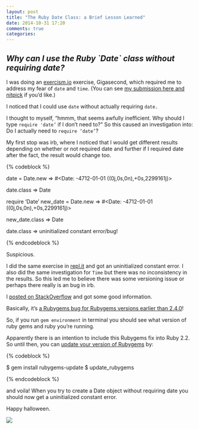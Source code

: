 ```yaml
---
layout: post
title: "The Ruby Date Class: a Brief Lesson Learned"
date: 2014-10-31 17:20
comments: true
categories: 
---
```

<h2><em>Why can I use the Ruby `Date` class without requiring date?</em></h2>


I was doing an <a href="http://exercism.io">exercism.io</a> exercise, Gigasecond, which required me to address my fear of `date` and `time`.  (You can see <a href="http://exercism.io/submissions/d056c2d12fb6363735f483ca">my submission here and nitpick</a> if you’d like.)

I noticed that I could use `date` without actually requiring `date.`

I thought to myself, “hmmm, that seems awfully inefficient.  Why should I type `require 'date’` if I don’t need to?” So this caused an investigation into: Do I actually need to `require ‘date’`?

My first stop was irb, where I noticed that I would get different results depending on whether or not required date and further if I required date after the fact, the result would change too.

{% codeblock %}

date = Date.new
=> #<Date: -4712-01-01 ((0j,0s,0n),+0s,2299161j)>

date.class
=> Date


require ‘Date’
new_date = Date.new
=> #<Date: -4712-01-01 ((0j,0s,0n),+0s,2299161j)>

new_date.class
=> Date

date.class
=> uninitialized constant error/bug!

{% endcodeblock %}

Suspicious.

I did the same exercise in <a href="www.repl.it">repl.it</a> and got an uninitialized constant error. I also did the same investigation for `Time` but there was no inconsistency in the results. So this led me to believe there was some versioning issue or perhaps there really is an bug in irb.

I <a href="http://stackoverflow.com/questions/26639080/why-can-i-use-the-date-class-without-requiring-date">posted on StackOverflow</a> and got some good information. 

Basically, it’s <a href="https://github.com/rubygems/rubygems/pull/948">a Rubygems bug for Rubygems versions earlier than 2.4.0</a>!

So, if you run `gem environment` in terminal you should see what version of ruby gems and ruby you’re running.

Apparently there is an intention to include this Rubygems fix into Ruby 2.2.  So until then, you can <a href="https://rubygems.org/pages/download">update your version of Rubygems</a> by: 

{% codeblock %}

$ gem install rubygems-update
$ update_rubygems

{% endcodeblock %}

and voila! When you try to create a Date object without requiring date you should now get a uninitialized constant error.  

Happy halloween.

<img src="http://thehydrant.files.wordpress.com/2012/09/h22.jpg?w=490">